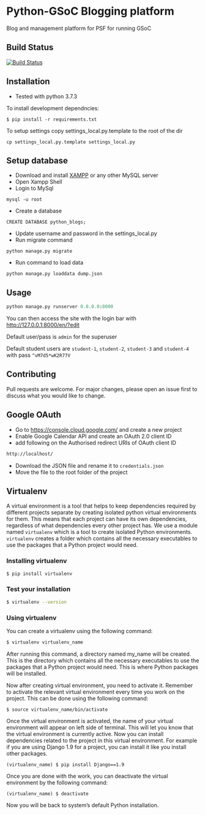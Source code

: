 # Python-GSoC Blogging platform

Blog and management platform for PSF for running GSoC

## Build Status

[![Build Status](https://travis-ci.org/python-gsoc/python-blogs.svg?branch=master)](https://travis-ci.org/python-gsoc/python-blogs)

## Installation

- Tested with python 3.7.3

To install development dependncies:

```
$ pip install -r requirements.txt
```

To setup settings copy settings_local.py.template to the root of the dir
```
cp settings_local.py.template settings_local.py
```

## Setup database
- Download and install [XAMPP](https://www.apachefriends.org/download.html) or any other MySQL server
- Open Xampp Shell
- Login to MySql
```
mysql -u root 
```
- Create a database
```
CREATE DATABASE python_blogs;
```
- Update username and password in the settings_local.py
- Run migrate command
```
python manage.py migrate
```
- Run command to load data
```
python manage.py loaddata dump.json
```

## Usage

```python
python manage.py runserver 0.0.0.0:8000
```

You can then access the site with the login bar with http://127.0.0.1:8000/en/?edit

Default user/pass is `admin` for the superuser

Default student users are `student-1`, `student-2`, `student-3` and `student-4` with pass `^vM7d5*wK2R77V`

## Contributing
Pull requests are welcome. For major changes, please open an issue first to discuss what you would like to change.

## Google OAuth
- Go to https://console.cloud.google.com/ and create a new project
- Enable Google Calendar API and create an OAuth 2.0 client ID
- add following on the Authorised redirect URIs of OAuth client ID
```bash
http://localhost/
```
- Download the JSON file and rename it to `credentials.json`
- Move the file to the root folder of the project

## Virtualenv

A virtual environment is a tool that helps to keep dependencies required by different projects separate by creating isolated python virtual environments for them. This means that each project can have its own dependencies, regardless of what dependencies every other project has. We use a module named `virtualenv` which is a tool to create isolated Python environments. `virtualenv` creates a folder which contains all the necessary executables to use the packages that a Python project would need.

### Installing virtualenv

```bash
$ pip install virtualenv
```

### Test your installation

```bash
$ virtualenv --version
```

### Using virtualenv

You can create a virtualenv using the following command:

```bash
$ virtualenv virtualenv_name
```

After running this command, a directory named my_name will be created. This is the directory which contains all the necessary executables to use the packages that a Python project would need. This is where Python packages will be installed.

Now after creating virtual environment, you need to activate it. Remember to activate the relevant virtual environment every time you work on the project. This can be done using the following command:

```
$ source virtualenv_name/bin/activate
```

Once the virtual environment is activated, the name of your virtual environment will appear on left side of terminal. This will let you know that the virtual environment is currently active.
Now you can install dependencies related to the project in this virtual environment. For example if you are using Django 1.9 for a project, you can install it like you install other packages.

```
(virtualenv_name) $ pip install Django==1.9
```

Once you are done with the work, you can deactivate the virtual environment by the following command:

```
(virtualenv_name) $ deactivate
```

Now you will be back to system’s default Python installation.

